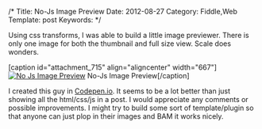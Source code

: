 /*
Title: No-Js Image Preview
Date: 2012-08-27
Category: Fiddle,Web
Template: post
Keywords: 
*/

Using css transforms, I was able to build a little image previewer.
There is only one image for both the thumbnail and full size view. Scale
does wonders.

[caption id="attachment\_715" align="aligncenter" width="667"][![No Js
Image
Preview](http://ohdoylerules.com/wp-content/uploads/2012/08/No-Js-Image-Preview-·-CodePen11.png "No Js Image Preview · CodePen")](http://codepen.io/james2doyle/pen/fChbD)
No-Js Image Preview[/caption]

I created this guy in
[Codepen.io](http://codepen.io/james2doyle/pen/fChbD "Codepen.io"). It
seems to be a lot better than just showing all the html/css/js in a
post. I would appreciate any comments or possible improvements. I might
try to build some sort of template/plugin so that anyone can just plop
in their images and BAM it works nicely.

